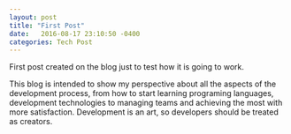 ```yaml
---
layout: post
title: "First Post"
date:   2016-08-17 23:10:50 -0400
categories: Tech Post
---
```


First post created on the blog just to test how it is going to work.

This blog is intended to show my perspective about all the aspects of the development process,
from how to start learning programing languages, development technologies to managing teams 
and achieving the most with more satisfaction. Development is an art, so developers should be treated 
as creators.